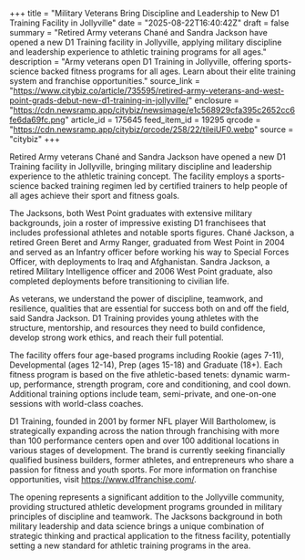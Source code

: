 +++
title = "Military Veterans Bring Discipline and Leadership to New D1 Training Facility in Jollyville"
date = "2025-08-22T16:40:42Z"
draft = false
summary = "Retired Army veterans Chané and Sandra Jackson have opened a new D1 Training facility in Jollyville, applying military discipline and leadership experience to athletic training programs for all ages."
description = "Army veterans open D1 Training in Jollyville, offering sports-science backed fitness programs for all ages. Learn about their elite training system and franchise opportunities."
source_link = "https://www.citybiz.co/article/735595/retired-army-veterans-and-west-point-grads-debut-new-d1-training-in-jollyville/"
enclosure = "https://cdn.newsramp.app/citybiz/newsimage/e1c568929cfa395c2652cc6fe6da69fc.png"
article_id = 175645
feed_item_id = 19295
qrcode = "https://cdn.newsramp.app/citybiz/qrcode/258/22/tileiUF0.webp"
source = "citybiz"
+++

<p>Retired Army veterans Chané and Sandra Jackson have opened a new D1 Training facility in Jollyville, bringing military discipline and leadership experience to the athletic training concept. The facility employs a sports-science backed training regimen led by certified trainers to help people of all ages achieve their sport and fitness goals.</p><p>The Jacksons, both West Point graduates with extensive military backgrounds, join a roster of impressive existing D1 franchisees that includes professional athletes and notable sports figures. Chané Jackson, a retired Green Beret and Army Ranger, graduated from West Point in 2004 and served as an Infantry officer before working his way to Special Forces Officer, with deployments to Iraq and Afghanistan. Sandra Jackson, a retired Military Intelligence officer and 2006 West Point graduate, also completed deployments before transitioning to civilian life.</p><p>As veterans, we understand the power of discipline, teamwork, and resilience, qualities that are essential for success both on and off the field, said Sandra Jackson. D1 Training provides young athletes with the structure, mentorship, and resources they need to build confidence, develop strong work ethics, and reach their full potential.</p><p>The facility offers four age-based programs including Rookie (ages 7-11), Developmental (ages 12-14), Prep (ages 15-18) and Graduate (18+). Each fitness program is based on the five athletic-based tenets: dynamic warm-up, performance, strength program, core and conditioning, and cool down. Additional training options include team, semi-private, and one-on-one sessions with world-class coaches.</p><p>D1 Training, founded in 2001 by former NFL player Will Bartholomew, is strategically expanding across the nation through franchising with more than 100 performance centers open and over 100 additional locations in various stages of development. The brand is currently seeking financially qualified business builders, former athletes, and entrepreneurs who share a passion for fitness and youth sports. For more information on franchise opportunities, visit <a href="https://www.d1franchise.com/" rel="nofollow" target="_blank">https://www.d1franchise.com/</a>.</p><p>The opening represents a significant addition to the Jollyville community, providing structured athletic development programs grounded in military principles of discipline and teamwork. The Jacksons background in both military leadership and data science brings a unique combination of strategic thinking and practical application to the fitness facility, potentially setting a new standard for athletic training programs in the area.</p>